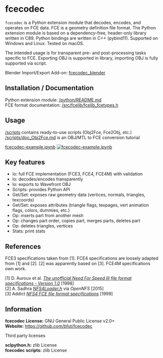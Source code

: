 # fcecodec
`fcecodec` is a Python extension module that decodes, encodes, and operates on
FCE data. FCE is a geometry definition file format.
The Python extension module is based on a dependency-free, header-only library written in C89.
Python bindings are written in C++ (pybind11). Supported on Windows and Linux.
Tested on macOS.

The intended usage is for transparent pre- and post-processing tasks specific to FCE.
Exporting OBJ is supported in library, importing OBJ is fully supported via script.

Blender Import/Export Add-on: [fcecodec_blender](https://github.com/bfut/fcecodec_blender)

## Installation / Documentation
Python extension module: [/python/README.md](/python/README.md)<br/>
FCE format documentation: [/src/fcelib/fcelib_fcetypes.h](/src/fcelib/fcelib_fcetypes.h)<br/>

## Usage
[/scripts](/scripts) contains ready-to-use scripts (Obj2Fce, Fce2Obj, etc.)<br/>
[/scripts/doc_Obj2Fce.md](/scripts/doc_Obj2Fce.md) is an OBJ/MTL to FCE
conversion tutorial

[fcecodec-example.ipynb](https://colab.research.google.com/github/bfut/notebooks/blob/main/fcecodec/fcecodec-example.ipynb)
[![fcecodec-example.ipynb](https://colab.research.google.com/assets/colab-badge.svg)](https://colab.research.google.com/github/bfut/notebooks/blob/main/fcecodec/fcecodec-example.ipynb)

## Key features
* Io: full FCE implementation (FCE3, FCE4, FCE4M) with validation
* Io: decodes/encodes transparently
* Io: exports to Wavefront OBJ
* Scripts: provides Python API
* Get/Set: exposes raw geometry data (vertices, normals, triangles, texcoords)
* Get/Set: exposes attributes (triangle flags, texpages, vert animation flags, colors, dummies, etc.)
* Op: inserts part from another mesh
* Op: changes part order, copies part, merges parts, deletes part
* Op: deletes triangles, vertices
* Stats: print stats

## References
FCE3 specifications taken from [1].
FCE4 specifications are loosely adapted from [1] and [2].
[2] was apparently based on [3].
FCE4M specifications own work.

[1] D. Auroux et al. [_The unofficial Need For Speed III file format specifications - Version 1.0_](/references/unofficial_nfs3_file_specs_10.txt) [1998]<br/>
[2] A. Sadhra [_NFS4Loader.h_](/references/OpenNFS/NFS4Loader.h) via _OpenNFS_ [2015]<br/>
[3] Addict [_NFS4 FCE file format specifications_](/references/nfs4_fce_spec_by_Addict.txt) [1999]<br/>

## Information
__fcecodec License:__ GNU General Public License v2.0+<br/>
__Website:__ <https://github.com/bfut/fcecodec>

Third party licenses

__sclpython.h:__ zlib License<br/>
__fcecodec scripts:__ zlib License

